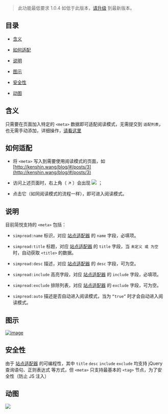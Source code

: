 > 此功能最低要求 1.0.4 如低于此版本，[请升级](http://ksria.com/simpread/) 到最新版本。

目录
---

- [含义](#含义)

- [如何适配](#如何适配)
- [说明](#说明)
- [图示](#图示)
- [安全性](#安全性)
- [动图](#动图)

含义
---
只需要在页面加入特定的 `<meta>` 数据即可适配阅读模式，无需提交到 `适配列表`，也无需手动添加，详细操作，[请看这里](http://ksria.com/simpread/welcome/version_1.0.4.html#mate-read-mode)

如何适配
---

* 将 `<meta>` 写入到需要使用阅读模式的页面，如 [http://kenshin.wang/blog/#/posts/3](http://kenshin.wang/blog/#/posts/3)

* 访问上述页面时，右上角（ ↗ ）会出现 ![](https://camo.githubusercontent.com/6e63b46dcad5886bdfdfa405714f9c0502a1f3a1/687474703a2f2f692e696d6775722e636f6d2f6479524f4542692e706e67) ；

* 点击它（如同阅读模式的流程一样），即可进入阅读模式。

说明
---

目前简悦支持的 `<meta>` 包括：

* `simpread:name`
    标识，对应 [站点适配器](https://github.com/Kenshin/simpread/wiki/%E7%AB%99%E7%82%B9%E7%BC%96%E8%BE%91%E5%99%A8#%E5%AF%B9%E5%BA%94%E5%AD%97%E6%AE%B5) 的 `name` 字段，必填项。

* `simpread:title`
    标题，对应 [站点适配器](https://github.com/Kenshin/simpread/wiki/%E7%AB%99%E7%82%B9%E7%BC%96%E8%BE%91%E5%99%A8#%E5%AF%B9%E5%BA%94%E5%AD%97%E6%AE%B5) 的 `title` 字段，当 `未定义 或 为空` 时，自动获取 `<title>` 的数据。

* `simpread:desc`
    描述，对应 [站点适配器](https://github.com/Kenshin/simpread/wiki/%E7%AB%99%E7%82%B9%E7%BC%96%E8%BE%91%E5%99%A8#%E5%AF%B9%E5%BA%94%E5%AD%97%E6%AE%B5) 的 `desc` 字段，可为空。

* `simpread:include`
    高亮字段，对应 [站点适配器](https://github.com/Kenshin/simpread/wiki/%E7%AB%99%E7%82%B9%E7%BC%96%E8%BE%91%E5%99%A8#%E5%AF%B9%E5%BA%94%E5%AD%97%E6%AE%B5) 的 `include` 字段，必填项。

* `simpread:exclude`
    排除列表，对应 [站点适配器](https://github.com/Kenshin/simpread/wiki/%E7%AB%99%E7%82%B9%E7%BC%96%E8%BE%91%E5%99%A8#%E5%AF%B9%E5%BA%94%E5%AD%97%E6%AE%B5) 的 `exclude` 字段，可为空。

* `simpread:auto`
    描述是否自动进入阅读模式，当为 `“true”` 时才会自动进入阅读模式。

图示
---

[![image](https://user-images.githubusercontent.com/31840739/30894202-edb7bac0-a307-11e7-95aa-de25abbc8ecd.png)](https://user-images.githubusercontent.com/31840739/30894202-edb7bac0-a307-11e7-95aa-de25abbc8ecd.png)

安全性
---

由于 [站点适配器](https://github.com/Kenshin/simpread/wiki/%E7%AB%99%E7%82%B9%E7%BC%96%E8%BE%91%E5%99%A8#%E5%AF%B9%E5%BA%94%E5%AD%97%E6%AE%B5) 的可编程性，其中 `title` `desc` `include` `exclude` 均支持 jQuery 查询语句、正则表达式 等方式，但 `<meta>` 只支持最基本的 `<tag>` 节点，为了安全性（防止 JS 注入）

## 动图

[![](https://camo.githubusercontent.com/d7fc0779cb71dce2daa545f409071b0066afc428/68747470733a2f2f692e696d6775722e636f6d2f466c35435032562e676966)](https://camo.githubusercontent.com/d7fc0779cb71dce2daa545f409071b0066afc428/68747470733a2f2f692e696d6775722e636f6d2f466c35435032562e676966)